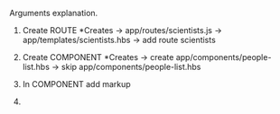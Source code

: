 Arguments explanation. 

1. Create ROUTE
  *Creates
    -> app/routes/scientists.js
    -> app/templates/scientists.hbs
    -> add route scientists

2. Create COMPONENT
  *Creates
    -> create app/components/people-list.hbs
    -> skip app/components/people-list.hbs

3. In COMPONENT add markup
4. 
